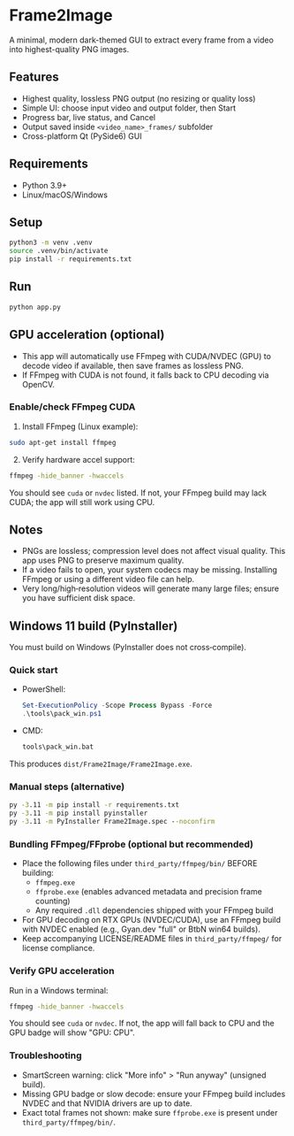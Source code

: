 # Frame2Image

A minimal, modern dark-themed GUI to extract every frame from a video into highest-quality PNG images.

## Features
- Highest quality, lossless PNG output (no resizing or quality loss)
- Simple UI: choose input video and output folder, then Start
- Progress bar, live status, and Cancel
- Output saved inside `<video_name>_frames/` subfolder
- Cross-platform Qt (PySide6) GUI

## Requirements
- Python 3.9+
- Linux/macOS/Windows

## Setup
```bash
python3 -m venv .venv
source .venv/bin/activate
pip install -r requirements.txt
```

## Run
```bash
python app.py
```

## GPU acceleration (optional)
- This app will automatically use FFmpeg with CUDA/NVDEC (GPU) to decode video if available, then save frames as lossless PNG.
- If FFmpeg with CUDA is not found, it falls back to CPU decoding via OpenCV.

### Enable/check FFmpeg CUDA
1) Install FFmpeg (Linux example):
```bash
sudo apt-get install ffmpeg
```
2) Verify hardware accel support:
```bash
ffmpeg -hide_banner -hwaccels
```
You should see `cuda` or `nvdec` listed. If not, your FFmpeg build may lack CUDA; the app will still work using CPU.

## Notes
- PNGs are lossless; compression level does not affect visual quality. This app uses PNG to preserve maximum quality.
- If a video fails to open, your system codecs may be missing. Installing FFmpeg or using a different video file can help.
- Very long/high‑resolution videos will generate many large files; ensure you have sufficient disk space.

## Windows 11 build (PyInstaller)

You must build on Windows (PyInstaller does not cross‑compile).

### Quick start
- PowerShell:
  ```powershell
  Set-ExecutionPolicy -Scope Process Bypass -Force
  .\tools\pack_win.ps1
  ```
- CMD:
  ```bat
  tools\pack_win.bat
  ```

This produces `dist/Frame2Image/Frame2Image.exe`.

### Manual steps (alternative)
```bat
py -3.11 -m pip install -r requirements.txt
py -3.11 -m pip install pyinstaller
py -3.11 -m PyInstaller Frame2Image.spec --noconfirm
```

### Bundling FFmpeg/FFprobe (optional but recommended)
- Place the following files under `third_party/ffmpeg/bin/` BEFORE building:
  - `ffmpeg.exe`
  - `ffprobe.exe` (enables advanced metadata and precision frame counting)
  - Any required `.dll` dependencies shipped with your FFmpeg build
- For GPU decoding on RTX GPUs (NVDEC/CUDA), use an FFmpeg build with NVDEC enabled (e.g., Gyan.dev "full" or BtbN win64 builds).
- Keep accompanying LICENSE/README files in `third_party/ffmpeg/` for license compliance.

### Verify GPU acceleration
Run in a Windows terminal:
```bat
ffmpeg -hide_banner -hwaccels
```
You should see `cuda` or `nvdec`. If not, the app will fall back to CPU and the GPU badge will show "GPU: CPU".

### Troubleshooting
- SmartScreen warning: click "More info" > "Run anyway" (unsigned build).
- Missing GPU badge or slow decode: ensure your FFmpeg build includes NVDEC and that NVIDIA drivers are up to date.
- Exact total frames not shown: make sure `ffprobe.exe` is present under `third_party/ffmpeg/bin/`.
